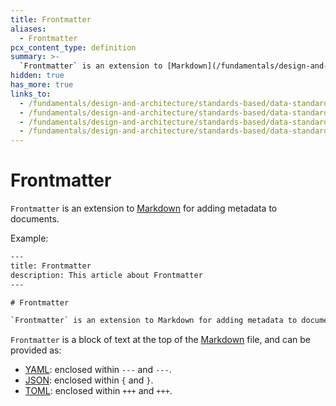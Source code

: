 ```yaml
---
title: Frontmatter
aliases:
  - Frontmatter
pcx_content_type: definition
summary: >-
  `Frontmatter` is an extension to [Markdown](/fundamentals/design-and-architecture/standards-based/data-standards/markdown) for adding metadata to documents.
hidden: true
has_more: true
links_to:
  - /fundamentals/design-and-architecture/standards-based/data-standards/markdown
  - /fundamentals/design-and-architecture/standards-based/data-standards/yaml
  - /fundamentals/design-and-architecture/standards-based/data-standards/json
  - /fundamentals/design-and-architecture/standards-based/data-standards/toml
---
```


# Frontmatter

`Frontmatter` is an extension to [Markdown](/fundamentals/design-and-architecture/standards-based/data-standards/markdown) for adding metadata to documents.

Example:

```txt
---
title: Frontmatter
description: This article about Frontmatter
---

# Frontmatter

`Frontmatter` is an extension to Markdown for adding metadata to documents.
```

`Frontmatter` is a block of text at the top of the [Markdown](/fundamentals/design-and-architecture/standards-based/data-standards/markdown) file, and can be provided as:

- [YAML](/fundamentals/design-and-architecture/standards-based/data-standards/yaml): enclosed within `---` and `---`.
- [JSON](/fundamentals/design-and-architecture/standards-based/data-standards/json): enclosed within `{` and `}`.
- [TOML](/fundamentals/design-and-architecture/standards-based/data-standards/toml): enclosed within `+++` and `+++`.
